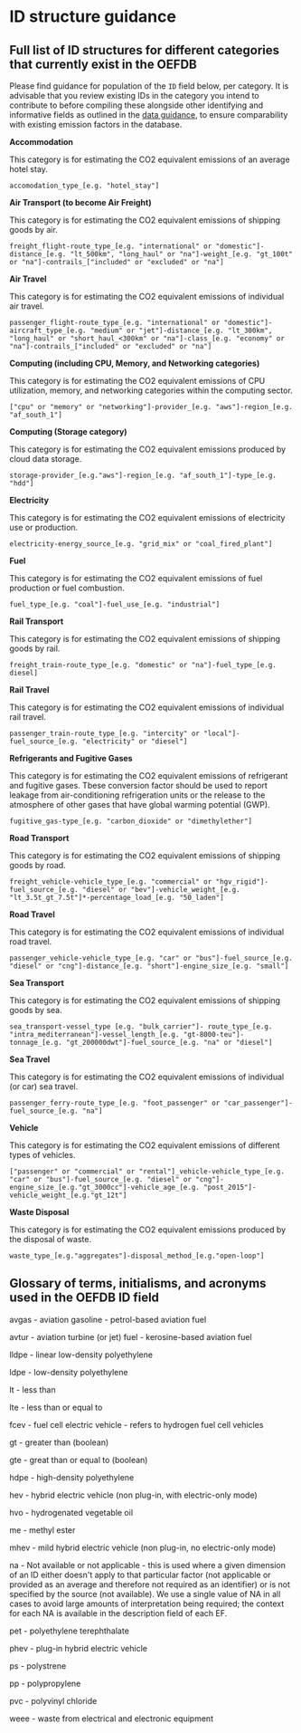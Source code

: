 # ID structure guidance

## Full list of ID structures for different categories that currently exist in the OEFDB

Please find guidance for population of the `ID` field below, per category. It is advisable that you review existing IDs in the category you intend to contribute to before compiling these alongside other identifying and informative fields as outlined in the [data guidance](/DATA_GUIDANCE.md), to ensure comparability with existing emission factors in the database.


**Accommodation**

This category is for estimating the CO2 equivalent emissions of an average hotel stay.

`accomodation_type_[e.g. "hotel_stay"]`


**Air Transport (to become Air Freight)**

This category is for estimating the CO2 equivalent emissions of shipping goods by air.

`freight_flight-route_type_[e.g. "international" or "domestic"]-distance_[e.g. "lt_500km", "long_haul" or "na"]-weight_[e.g. "gt_100t" or "na"]-contrails_["included" or "excluded" or "na"]`


**Air Travel**

This category is for estimating the CO2 equivalent emissions of individual air travel.

`passenger_flight-route_type_[e.g. "international" or "domestic"]-aircraft_type_[e.g. "medium" or "jet"]-distance_[e.g. "lt_300km", "long_haul" or "short_haul_<300km" or "na"]-class_[e.g. "economy" or "na"]-contrails_["included" or "excluded" or "na"]`


**Computing (including CPU, Memory, and Networking categories)**

This category is for estimating the CO2 equivalent emissions of CPU utilization, memory, and networking categories within the computing sector.

`["cpu" or "memory" or "networking"]-provider_[e.g. "aws"]-region_[e.g. "af_south_1"]`


**Computing (Storage category)**

This category is for estimating the CO2 equivalent emissions produced by cloud data storage.

`storage-provider_[e.g."aws"]-region_[e.g. "af_south_1"]-type_[e.g. "hdd"]`


**Electricity**

This category is for estimating the CO2 equivalent emissions of electricity use or production.

`electricity-energy_source_[e.g. "grid_mix" or "coal_fired_plant"]`


**Fuel**

This category is for estimating the CO2 equivalent emissions of fuel production or fuel combustion. 

`fuel_type_[e.g. "coal"]-fuel_use_[e.g. "industrial"]`


**Rail Transport**

This category is for estimating the CO2 equivalent emissions of shipping goods by rail.

`freight_train-route_type_[e.g. "domestic" or "na"]-fuel_type_[e.g. diesel]`


**Rail Travel**

This category is for estimating the CO2 equivalent emissions of individual rail travel.

`passenger_train-route_type_[e.g. "intercity" or "local"]-fuel_source_[e.g. "electricity" or "diesel"]`


**Refrigerants and Fugitive Gases**

This category is for estimating the CO2 equivalent emissions of refrigerant and fugitive gases. Tbese conversion factor should be used to report leakage from air-conditioning refrigeration units or the release to the atmosphere of other gases that have global warming potential (GWP).

`fugitive_gas-type_[e.g. "carbon_dioxide" or "dimethylether"]`


**Road Transport**

This category is for estimating the CO2 equivalent emissions of shipping goods by road.

`freight_vehicle-vehicle_type_[e.g. "commercial" or "hgv_rigid"]-fuel_source_[e.g. "diesel" or "bev"]-vehicle_weight_[e.g. "lt_3.5t_gt_7.5t"]*-percentage_load_[e.g. "50_laden"]`


**Road Travel**

This category is for estimating the CO2 equivalent emissions of individual road travel.

`passenger_vehicle-vehicle_type_[e.g. "car" or "bus"]-fuel_source_[e.g. "diesel" or "cng"]-distance_[e.g. "short"]-engine_size_[e.g. "small"]`


**Sea Transport**

This category is for estimating the CO2 equivalent emissions of shipping goods by sea.

`sea_transport-vessel_type [e.g. "bulk_carrier"]- route_type_[e.g. "intra_mediterranean"]-vessel_length_[e.g. "gt-8000-teu"]-tonnage_[e.g. "gt_200000dwt"]-fuel_source_[e.g. "na" or "diesel"]`


**Sea Travel**

This category is for estimating the CO2 equivalent emissions of individual (or car) sea travel.

`passenger_ferry-route_type_[e.g. "foot_passenger" or "car_passenger"]-fuel_source_[e.g. "na"]`


**Vehicle**

This category is for estimating the CO2 equivalent emissions of different types of vehicles.

`["passenger" or "commercial" or "rental"]_vehicle-vehicle_type_[e.g. "car" or "bus"]-fuel_source_[e.g. "diesel" or "cng"]-engine_size_[e.g."gt_3000cc"]-vehicle_age_[e.g. "post_2015"]-vehicle_weight_[e.g."gt_12t"]`


**Waste Disposal**

This category is for estimating the CO2 equivalent emissions produced by the disposal of waste.

`waste_type_[e.g."aggregates"]-disposal_method_[e.g."open-loop"]`


## Glossary of terms, initialisms, and acronyms used in the OEFDB ID field

avgas - aviation gasoline - petrol-based aviation fuel

avtur - aviation turbine (or jet) fuel - kerosine-based aviation fuel

lldpe - linear low-density polyethylene 

ldpe - low-density polyethylene

lt - less than

lte - less than or equal to

fcev - fuel cell electric vehicle - refers to hydrogen fuel cell vehicles

gt - greater than (boolean)

gte - great than or equal to (boolean)

hdpe - high-density polyethylene

hev - hybrid electric vehicle (non plug-in, with electric-only mode)

hvo - hydrogenated vegetable oil

me - methyl ester

mhev - mild hybrid electric vehicle (non plug-in, no electric-only mode)

na - Not available or not applicable - this is used where a given dimension of an ID either doesn't apply to that particular factor (not applicable or provided as an average and therefore not required as an identifier) or is not specified by the source (not available). We use a single value of NA in all cases to avoid large amounts of interpretation being required; the context for each NA is available in the description field of each EF. 

pet - polyethylene terephthalate

phev - plug-in hybrid electric vehicle

ps - polystrene

pp - polypropylene

pvc - polyvinyl chloride

weee - waste from electrical and electronic equipment
